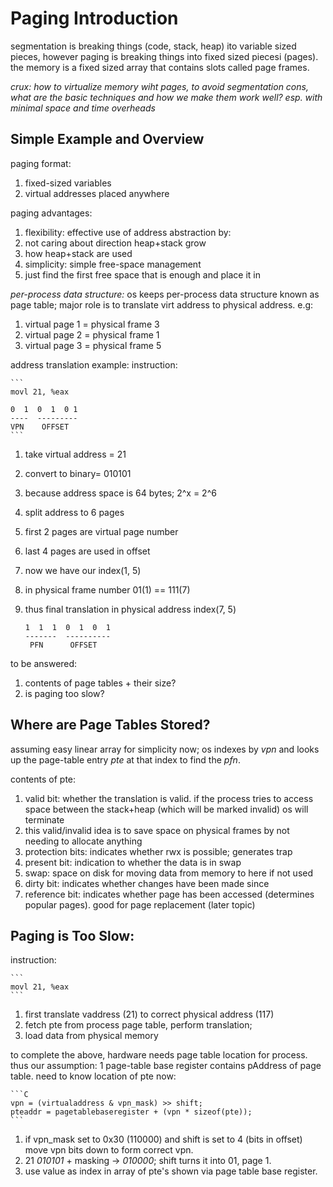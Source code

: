 # Paging Introduction

segmentation is breaking things (code, stack, heap) ito variable sized pieces,
however paging is breaking things into fixed sized piecesi (pages). the memory
is a fixed sized array that contains slots called page frames.

*crux: how to virtualize memory wiht pages, to avoid segmentation cons, what
are the basic techniques and how we make them work well? esp. with minimal space and time overheads*

## Simple Example and Overview
paging format:
1. fixed-sized variables
1. virtual addresses placed anywhere

paging advantages:
1. flexibility: effective use of address abstraction by:
 1. not caring about direction heap+stack grow
 1. how heap+stack are used
1. simplicity: simple free-space management
 1. just find the first free space that is enough and place it in

*per-process data structure:* os keeps per-process data structure known as 
page table; major role is to translate virt address to physical address. e.g:
 1. virtual page 1 = physical frame 3
 1. virtual page 2 = physical frame 1
 1. virtual page 3 = physical frame 5

address translation example:
instruction:

	```
	movl 21, %eax

	0  1  0  1  0 1
	----  ---------
	VPN    OFFSET
	```

1. take virtual address = 21
1. convert to binary= 010101
1. because address space is 64 bytes; 2^x = 2^6
1. split address to 6 pages
1. first 2 pages are virtual page number
1. last 4 pages are used in offset
1. now we have our index(1, 5)
1. in physical frame number 01(1) == 111(7)
1. thus final translation in physical address index(7, 5)

	```
	1  1  1  0  1  0  1
	-------  ----------
	 PFN	  OFFSET
	```

to be answered:
1. contents of page tables + their size?
1. is paging too slow?

## Where are Page Tables Stored?
assuming easy linear array for simplicity now; os indexes by *vpn* and looks 
up the page-table entry *pte* at that index to find the *pfn*.

contents of pte:
1. valid bit: whether the translation is valid. if the process tries to access
space between the stack+heap (which will be marked invalid) os will terminate
 1. this valid/invalid idea is to save space on physical frames by not needing
  to allocate anything
1. protection bits: indicates whether rwx is possible; generates trap
1. present bit: indication to whether the data is in swap
 1. swap: space on disk for moving data from memory to here if not used
1. dirty bit: indicates whether changes have been made since
1. reference bit: indicates whether page has been accessed (determines popular
 pages). good for page replacement (later topic)

## Paging is Too Slow:
instruction:

	```
	movl 21, %eax
	```

1. first translate vaddress (21) to correct physical address (117)
1. fetch pte from process page table, perform translation;
1. load data from physical memory

to complete the above, hardware needs page table location for process. thus 
our assumption: 1 page-table base register contains pAddress of page table.
need to know location of pte now:

	```C
	vpn	= (virtualaddress & vpn_mask) >> shift;
	pteaddr = pagetablebaseregister + (vpn * sizeof(pte));
	```

1. if vpn_mask set to 0x30 (110000) and shift is set to 4 (bits in offset)
 move vpn bits down to form correct vpn.
 1. 21 *010101* + masking -> *010000*; shift turns it into 01, page 1.
1. use value as index in array of pte's shown via page table base register.
 
